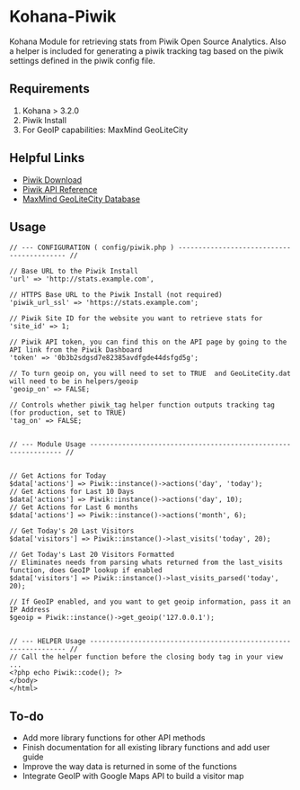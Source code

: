 Kohana-Piwik
============

Kohana Module for retrieving stats from Piwik Open Source Analytics. Also a helper is included for generating a piwik tracking tag based on the piwik settings defined in the piwik config file.


Requirements
------------

1. Kohana > 3.2.0  
2. Piwik Install  
3. For GeoIP capabilities: MaxMind GeoLiteCity  

Helpful Links
-------------

- <a href="http://piwik.org/latest.zip">Piwik Download</a>
- <a href="http://dev.piwik.org/trac/wiki/API/Reference">Piwik API Reference</a>
- <a href="http://geolite.maxmind.com/download/geoip/database/GeoLiteCity.dat.gz">MaxMind GeoLiteCity Database</a>

Usage
-----
	
	// --- CONFIGURATION ( config/piwik.php ) ------------------------------------------ //
	
	// Base URL to the Piwik Install
	'url' => 'http://stats.example.com',

	// HTTPS Base URL to the Piwik Install (not required)
	'piwik_url_ssl' => 'https://stats.example.com';

	// Piwik Site ID for the website you want to retrieve stats for
	'site_id' => 1;

	// Piwik API token, you can find this on the API page by going to the API link from the Piwik Dashboard
	'token' => '0b3b2sdgsd7e82385avdfgde44dsfgd5g';

	// To turn geoip on, you will need to set to TRUE  and GeoLiteCity.dat will need to be in helpers/geoip
	'geoip_on' => FALSE;

	// Controls whether piwik_tag helper function outputs tracking tag (for production, set to TRUE)
	'tag_on' => FALSE;
	
	
	// --- Module Usage --------------------------------------------------------------- //
	

	// Get Actions for Today
	$data['actions'] => Piwik::instance()->actions('day', 'today');
	// Get Actions for Last 10 Days
	$data['actions'] => Piwik::instance()->actions('day', 10);
	// Get Actions for Last 6 months
	$data['actions'] => Piwik::instance()->actions('month', 6);
    
	// Get Today's 20 Last Visitors
	$data['visitors'] => Piwik::instance()->last_visits('today', 20);

	// Get Today's Last 20 Visitors Formatted 
	// Eliminates needs from parsing whats returned from the last_visits function, does GeoIP lookup if enabled
	$data['visitors'] => Piwik::instance()->last_visits_parsed('today', 20);

	// If GeoIP enabled, and you want to get geoip information, pass it an IP Address
	$geoip = Piwik::instance()->get_geoip('127.0.0.1');
	
	
	// --- HELPER Usage ---------------------------------------------------------------- //
	// Call the helper function before the closing body tag in your view
	...
	<?php echo Piwik::code(); ?>
	</body>
	</html>


To-do
-----

- Add more library functions for other API methods
- Finish documentation for all existing library functions and add user guide
- Improve the way data is returned in some of the functions
- Integrate GeoIP with Google Maps API to build a visitor map